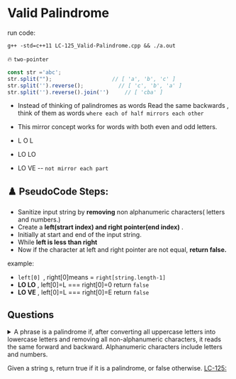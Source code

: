 # Valid Palindrome 
run code:

    g++ -std=c++11 LC-125_Valid-Palindrome.cpp && ./a.out   

🔥 `two-pointer`

```javascript
const str ='abc';
str.split("");                   // [ 'a', 'b', 'c' ]
str.split('').reverse();           // [ 'c', 'b', 'a' ]
str.split('').reverse().join('')     // [ 'cba' ]

```
- Instead of thinking of palindromes as words Read the same backwards , think of them as words `where each of half mirrors each other`

- This mirror concept works for words with both even and odd letters.

 - L O L
 - LO LO
 - LO VE -- `not mirror each part`


## ♟️ PseudoCode Steps:

- Sanitize input string by **removing** non alphanumeric characters( letters and numbers.)
- Create a **left(strart index) and right pointer(end index)** . 
- Initially at start and end of the input string.
- While **left is less than right**
- Now if the character at left and right pointer are not equal, **return false.**

example: 
- `left[0] `,  right[0]means = `right[string.length-1]` 
- **LO LO** , left[0]=L === right[0]=0 return `false`
- **LO VE** , left[0]=L === right[0]=E return `false`

## Questions
<details>
<summary>
A phrase is a palindrome if, after converting all uppercase letters into lowercase letters and removing all non-alphanumeric characters, it reads the same forward and backward. Alphanumeric characters include letters and numbers.

Given a string s, return true if it is a palindrome, or false otherwise.
[LC-125:](https://leetcode.com/problems/valid-palindrome/description/)


</summary>
<hr>

[**💻 Submit Code**](https://leetcode.com/problems/valid-palindrome/description/)

### 🔲 JS code
```javascript
function isPalindromeUpdate(s) {
  const sanitizeString = s.toLowerCase().replace(/[\W]/g, "");

  let leftPointerIndex = 0;
  let rightPointerIndex = sanitizeString.length - 1;

  while (leftPointerIndex < rightPointerIndex) {
    if (
      sanitizeString[leftPointerIndex] !== sanitizeString[rightPointerIndex]
    ) {
        console.log('Not a palindrome')
        return false;
    }
    leftPointerIndex++;
    rightPointerIndex--;

  }
  console.log('palindrome')
  return true;
}

const string = "lol";
isPalindromeUpdate(string);




function isPalindrome(s) {
    //Sanitize the input string
    s =s.toLowerCase().replace(/[\W_]/g,"");

    let leftPointerIndex =0;
let rightPointerIndex =s.length -1;

    while(leftPointerIndex < rightPointerIndex){
        if(s[leftPointerIndex] !==s[rightPointerIndex]){
            console.log(false)
            return false;
        }
        leftPointerIndex++;
        rightPointerIndex--;
    }
    console.log(true)
    return true;
}

const s ="lolo";
isPalindrome(s);


```
### 🔲  CPP code

```c++
#include <iostream>
#include <string>
#include <cctype> // for isalnum and tolower conversion

using namespace std;

bool isPalindrome(string inputString)
{

    int leftPointerIndex = 0;
    int rightPointerIndex = inputString.length() - 1;

    while (leftPointerIndex < rightPointerIndex)
    {

        // Move left pointer to the next alphanumeric character
        while (leftPointerIndex < rightPointerIndex && !isalnum(inputString[leftPointerIndex]))
        {
            leftPointerIndex++;
        };

        while (leftPointerIndex < rightPointerIndex && !isalnum(inputString[rightPointerIndex]))
        {
            rightPointerIndex--;
        }

        // Compare characters after converting to lowercase

        // string s =tolower(inputString);
        if (tolower(inputString[leftPointerIndex]) != tolower(inputString[rightPointerIndex]))
        {
            return false;
        }
        leftPointerIndex++;
        rightPointerIndex--;
    }

    return true;
};


int main()
{

    string inputString;

    cout << "Enter a string: " << endl;
    getline(cin, inputString);

    if (isPalindrome(inputString))
    {
        cout << "Palindrome";
    }
    else
    {
        cout << "String is Not Palindrome";
    }

    return 0;
}


```
</details>
